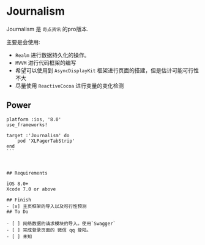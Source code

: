 # Journalism

Journalism 是 `奇点资讯` 的pro版本.

主要是会使用:

- `Realm` 进行数据持久化的操作。
- `MVVM` 进行代码框架的编写
- 希望可以使用到 `AsyncDisplayKit` 框架进行页面的搭建，但是估计可能可行性不大
- 尽量使用 `ReactiveCocoa` 进行变量的变化检测

## Power

````
platform :ios, '8.0'
use_frameworks!

target :'Journalism' do
    pod 'XLPagerTabStrip'
end
```



## Requirements

iOS 8.0+
Xcode 7.0 or above

## Finish
- [x] 主页框架的导入以及可行性预测
## To Do

- [ ] 网络数据的请求模块的导入。使用`Swagger`
- [ ] 完成登录页面的 微信 qq 登陆。
- [ ] 未知

